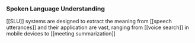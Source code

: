 ### **S**poken **L**anguage **U**nderstanding
[[SLU]] systems are designed to extract the meaning from [[speech utterances]] and their application are vast, ranging from [[voice search]] in mobile devices to [[meeting summarization]] 